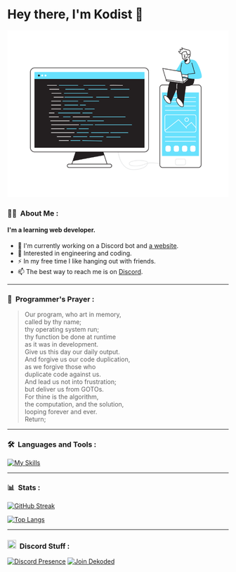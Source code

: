 # Hey there, I'm Kodist 👋

<div align="center">

[![img](bannerThing.svg)](#)

</div>

### 👨‍💻 &nbsp;About Me :
#### I'm a learning web developer.

- 👋 I'm currently working on a Discord bot and [a website](https://snox-dev.tk).
- 🌱 Interested in engineering and coding.
- ⚡ In my free time I like hanging out with friends.
- 📫 The best way to reach me is on [Discord](https://discord.gg/QwGwf74HWG).

---

### 🙏 &nbsp;Programmer's Prayer :

<p align="center">
  
> Our program, who art in memory,<br>
called by thy name;<br>
thy operating system run;<br>
thy function be done at runtime<br>
as it was in development.<br>
Give us this day our daily output.<br>
And forgive us our code duplication,<br>
as we forgive those who<br>
duplicate code against us.<br>
And lead us not into frustration;<br>
but deliver us from GOTOs.<br>
For thine is the algorithm,<br>
the computation, and the solution,<br>
looping forever and ever.<br>
Return;<br>
  
</p>

---

### 🛠 &nbsp;Languages and Tools :
<p>  
  
[![My Skills](https://skillicons.dev/icons?i=js,nodejs,html,css,python,bots&perline=5)](https://skillicons.dev)
  
</p>

---

### 📊 &nbsp;Stats :
[![GitHub Streak](http://github-readme-streak-stats.herokuapp.com?user=iKodist)](https://git.io/streak-stats)

[![Top Langs](https://github-readme-stats.vercel.app/api/top-langs/?username=iKodist&layout=compact)](https://github.com/anuraghazra/github-readme-stats)

---

### <img src="https://discord.com/assets/3437c10597c1526c3dbd98c737c2bcae.svg" width="20" height="20"/> &nbsp;Discord Stuff :
[![Discord Presence](https://lanyard.cnrad.dev/api/942380890791764029)](https://discord.com/users/942380890791764029)
[![Join Dekoded](https://inv.wtf/widget/dekoded)](https://inv.wtf/dekoded)
